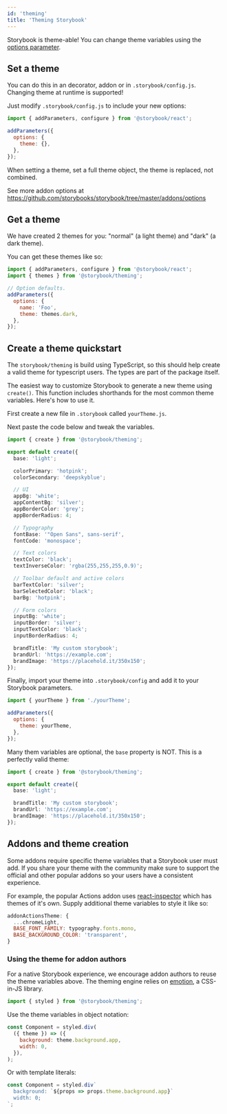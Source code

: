 ```yaml
---
id: 'theming'
title: 'Theming Storybook'
---
```


Storybook is theme-able! You can change theme variables using the [options parameter](../options-parameter).

## Set a theme

You can do this in an decorator, addon or in `.storybook/config.js`. Changing theme at runtime is supported!

Just modify `.storybook/config.js` to include your new options:

```js
import { addParameters, configure } from '@storybook/react';

addParameters({
  options: {
    theme: {},
  },
});
```

When setting a theme, set a full theme object, the theme is replaced, not combined.

See more addon options at https://github.com/storybooks/storybook/tree/master/addons/options

## Get a theme

We have created 2 themes for you: "normal" (a light theme) and "dark" (a dark theme).

You can get these themes like so:

```js
import { addParameters, configure } from '@storybook/react';
import { themes } from '@storybook/theming';

// Option defaults.
addParameters({
  options: {
    name: 'Foo',
    theme: themes.dark,
  },
});
```

## Create a theme quickstart

The `storybook/theming` is build using TypeScript, so this should help create a valid theme for typescript users. The types are part of the package itself.

The easiest way to customize Storybook to generate a new theme using `create()`. This function includes shorthands for the most common theme variables. Here's how to use it.

First create a new file in `.storybook` called `yourTheme.js`.

Next paste the code below and tweak the variables.

```ts
import { create } from '@storybook/theming';

export default create({
  base: 'light';

  colorPrimary: 'hotpink';
  colorSecondary: 'deepskyblue';

  // UI
  appBg: 'white';
  appContentBg: 'silver';
  appBorderColor: 'grey';
  appBorderRadius: 4;

  // Typography
  fontBase: '"Open Sans", sans-serif',
  fontCode: 'monospace';

  // Text colors
  textColor: 'black';
  textInverseColor: 'rgba(255,255,255,0.9)';

  // Toolbar default and active colors
  barTextColor: 'silver';
  barSelectedColor: 'black';
  barBg: 'hotpink';

  // Form colors
  inputBg: 'white';
  inputBorder: 'silver';
  inputTextColor: 'black';
  inputBorderRadius: 4;

  brandTitle: 'My custom storybook';
  brandUrl: 'https://example.com';
  brandImage: 'https://placehold.it/350x150';
});
```

Finally, import your theme into `.storybook/config` and add it to your Storybook parameters.

```js
import { yourTheme } from './yourTheme';

addParameters({
  options: {
    theme: yourTheme,
  },
});
```

Many them variables are optional, the `base` property is NOT. This is a perfectly valid theme:

```ts
import { create } from '@storybook/theming';

export default create({
  base: 'light';

  brandTitle: 'My custom storybook';
  brandUrl: 'https://example.com';
  brandImage: 'https://placehold.it/350x150';
});
```

## Addons and theme creation

Some addons require specific theme variables that a Storybook user must add. If you share your theme with the community make sure to support the official and other popular addons so your users have a consistent experience.

For example, the popular Actions addon uses [react-inspector](https://github.com/xyc/react-inspector/blob/master/src/styles/themes/chromeLight.js) which has themes of it's own. Supply additional theme variables to style it like so:

```js
addonActionsTheme: {
  ...chromeLight,
  BASE_FONT_FAMILY: typography.fonts.mono,
  BASE_BACKGROUND_COLOR: 'transparent',
}
```

### Using the theme for addon authors

For a native Storybook experience, we encourage addon authors to reuse the theme variables above. The theming engine relies on [emotion](https://emotion.sh/), a CSS-in-JS library.

```js
import { styled } from '@storybook/theming';
```

Use the theme variables in object notation:

```js
const Component = styled.div(
  ({ theme }) => ({
    background: theme.background.app,
    width: 0,
  }),
);
```

Or with template literals:

```js
const Component = styled.div`
  background: `${props => props.theme.background.app}`
  width: 0;
`;
```
